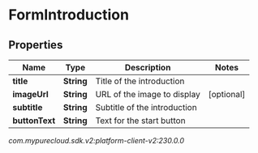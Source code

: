 # FormIntroduction


## Properties

| Name | Type | Description | Notes |
| ------------ | ------------- | ------------- | ------------- |
| **title** | **String** | Title of the introduction |  |
| **imageUrl** | **String** | URL of the image to display |  [optional] |
| **subtitle** | **String** | Subtitle of the introduction |  |
| **buttonText** | **String** | Text for the start button |  |




_com.mypurecloud.sdk.v2:platform-client-v2:230.0.0_
